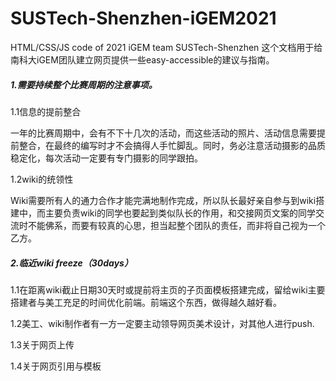 # SUSTech-Shenzhen-iGEM2021
HTML/CSS/JS code of 2021 iGEM team SUSTech-Shenzhen
这个文档用于给南科大iGEM团队建立网页提供一些easy-accessible的建议与指南。
##### 1.需要持续整个比赛周期的注意事项。

1.1信息的提前整合

一年的比赛周期中，会有不下十几次的活动，而这些活动的照片、活动信息需要提前整合，在最终的编写时才不会搞得人手忙脚乱。同时，务必注意活动摄影的品质稳定化，每次活动一定要有专门摄影的同学跟拍。

1.2wiki的统领性

Wiki需要所有人的通力合作才能完满地制作完成，所以队长最好亲自参与到wiki搭建中，而主要负责wiki的同学也要起到类似队长的作用，和交接网页文案的同学交流时不能佛系，而要有较真的心思，担当起整个团队的责任，而非将自己视为一个乙方。

##### 2.临近wiki freeze（30days）

1.1在距离wiki截止日期30天时或提前将主页的子页面模板搭建完成，留给wiki主要搭建者与美工充足的时间优化前端。前端这个东西，做得越久越好看。

1.2美工、wiki制作者有一方一定要主动领导网页美术设计，对其他人进行push.

1.3关于网页上传

1.4关于网页引用与模板
